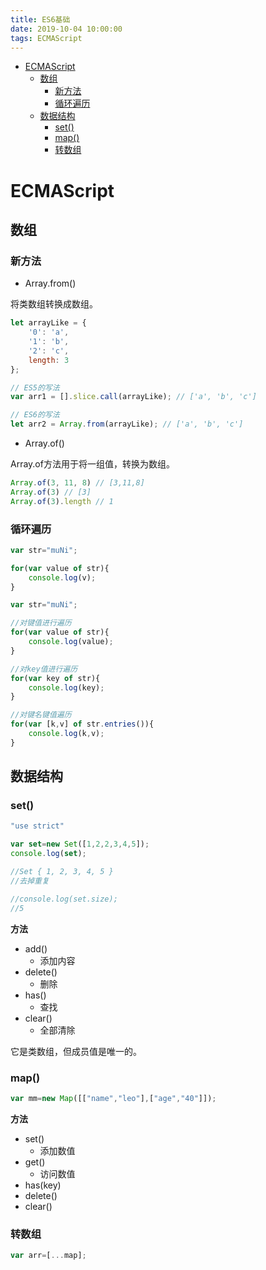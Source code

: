 ```yaml
---
title: ES6基础
date: 2019-10-04 10:00:00
tags: ECMAScript
---
```


<!-- toc orderedList:0 -->

- [ECMAScript](#ecmascript)
  - [数组](#数组)
    - [新方法](#新方法)
    - [循环遍历](#循环遍历)
  - [数据结构](#数据结构)
    - [set()](#set)
    - [map()](#map)
    - [转数组](#转数组)

<!-- tocstop -->

# ECMAScript

## 数组

### 新方法

- Array.from()

将类数组转换成数组。

```js
let arrayLike = {
    '0': 'a',
    '1': 'b',
    '2': 'c',
    length: 3
};

// ES5的写法
var arr1 = [].slice.call(arrayLike); // ['a', 'b', 'c']

// ES6的写法
let arr2 = Array.from(arrayLike); // ['a', 'b', 'c']
```

- Array.of()

Array.of方法用于将一组值，转换为数组。

```js
Array.of(3, 11, 8) // [3,11,8]
Array.of(3) // [3]
Array.of(3).length // 1
```

### 循环遍历

```js
var str="muNi";

for(var value of str){
    console.log(v);
}

var str="muNi";

//对键值进行遍历
for(var value of str){
    console.log(value);
}

//对key值进行遍历
for(var key of str){
    console.log(key);
}

//对键名键值遍历
for(var [k,v] of str.entries()){
    console.log(k,v);
}
```

## 数据结构

### set()

```js
"use strict"

var set=new Set([1,2,2,3,4,5]);
console.log(set);

//Set { 1, 2, 3, 4, 5 }
//去掉重复

//console.log(set.size);
//5
```

**方法**

- add()
  - 添加内容
- delete()
  - 删除
- has()
  - 查找
- clear()
  - 全部清除

它是类数组，但成员值是唯一的。

### map()

```js
var mm=new Map([["name","leo"],["age","40"]]);
```

**方法**

- set()
  - 添加数值
- get()
  - 访问数值
- has(key)
- delete()
- clear()

### 转数组

```js
var arr=[...map];
```